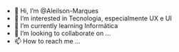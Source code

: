 - 👋 Hi, I’m @Aleilson-Marques
- 👀 I’m interested in  Tecnologia, especialmente UX e UI
- 🌱 I’m currently learning  Informática
- 💞️ I’m looking to collaborate on ...
- 📫 How to reach me ...

<!---
Aleilson-Marques/Aleilson-Marques is a ✨ special ✨ repository because its `README.md` (this file) appears on your GitHub profile.
You can click the Preview link to take a look at your changes.
--->
